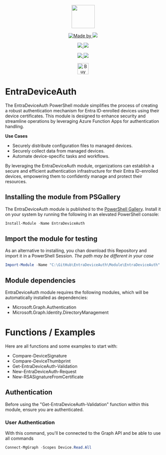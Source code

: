 <p align="center">
    <a href="https://scloud.work" alt="Florian Salzmann | scloud"></a>
            <img src="https://scloud.work/wp-content/uploads/EntraDeviceAuth-Icon.png" width="75" height="75" /></a>
</p>
<p align="center">
    <a href="https://www.linkedin.com/in/fsalzmann/">
        <img alt="Made by" src="https://img.shields.io/static/v1?label=made%20by&message=Florian%20Salzmann&color=04D361">
    </a>
    <a href="https://x.com/FlorianSLZ" alt="X / Twitter">
    	<img src="https://img.shields.io/twitter/follow/FlorianSLZ.svg?style=social"/>
    </a>
</p>
<p align="center">
    <a href="https://www.powershellgallery.com/packages/EntraDeviceAuth/" alt="PowerShell Gallery Version">
        <img src="https://img.shields.io/powershellgallery/v/EntraDeviceAuth.svg" />
    </a>
    <a href="https://www.powershellgallery.com/packages/EntraDeviceAuth/" alt="PS Gallery Downloads">
        <img src="https://img.shields.io/powershellgallery/dt/EntraDeviceAuth.svg" />
    </a>
</p>
<p align="center">
    <a href="https://raw.githubusercontent.com/FlorianSLZ/EntraDeviceAuth/master/LICENSE" alt="GitHub License">
        <img src="https://img.shields.io/github/license/FlorianSLZ/EntraDeviceAuth.svg" />
    </a>
    <a href="https://github.com/FlorianSLZ/EntraDeviceAuth/graphs/contributors" alt="GitHub Contributors">
        <img src="https://img.shields.io/github/contributors/FlorianSLZ/EntraDeviceAuth.svg"/>
    </a>
</p>

<p align="center">
    <a href='https://buymeacoffee.com/scloud' target='_blank'><img height='36' style='border:0px;height:36px;' src='https://cdn.ko-fi.com/cdn/kofi1.png?v=3' border='0' alt='Buy Me a Glass of wine' /></a>
</p>

# EntraDeviceAuth

The EntraDeviceAuth PowerShell module simplifies the process of creating a robust authentication mechanism for Entra ID-enrolled devices using their device certificates. This module is designed to enhance security and streamline operations by leveraging Azure Function Apps for authentication handling.

**Use Cases**

- Securely distribute configuration files to managed devices.
- Securely collect data from managed devices.
- Automate device-specific tasks and workflows.
  
By leveraging the EntraDeviceAuth module, organizations can establish a secure and efficient authentication infrastructure for their Entra ID-enrolled devices, empowering them to confidently manage and protect their resources.

## Installing the module from PSGallery

The EntraDeviceAuth module is published to the [PowerShell Gallery](https://www.powershellgallery.com/packages/EntraDeviceAuth). 
Install it on your system by running the following in an elevated PowerShell console:
```PowerShell
Install-Module -Name EntraDeviceAuth
```

## Import the module for testing

As an alternative to installing, you chan download this Repository and import it in a PowerShell Session. 
*The path may be different in your case*
```PowerShell
Import-Module -Name "C:\GitHub\EntraDeviceAuth\Module\EntraDeviceAuth" -Verbose -Force
```

## Module dependencies

EntraDeviceAuth module requires the following modules, which will be automatically installed as dependencies:
- Microsoft.Graph.Authentication
- Microsoft.Graph.Identity.DirectoryManagement

# Functions / Examples

Here are all functions and some examples to start with:

- Compare-DeviceSignature
- Compare-DeviceThumbprint
- Get-EntraDeviceAuth-Validation
- New-EntraDeviceAuth-Request
- New-RSASignatureFromCertificate


## Authentication
Before using the "Get-EntraDeviceAuth-Validation" function within this module, ensure you are authenticated. 

### User Authentication
With this command, you'll be connected to the Graph API and be able to use all commands
```PowerShell
Connect-MgGraph -Scopes Device.Read.All
```

